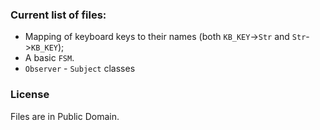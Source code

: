 ### Current list of files:
- Mapping of keyboard keys to their names (both `KB_KEY`->`Str` and `Str`->`KB_KEY`);
- A basic `FSM`.
- `Observer` - `Subject` classes

### License
Files are in Public Domain.
